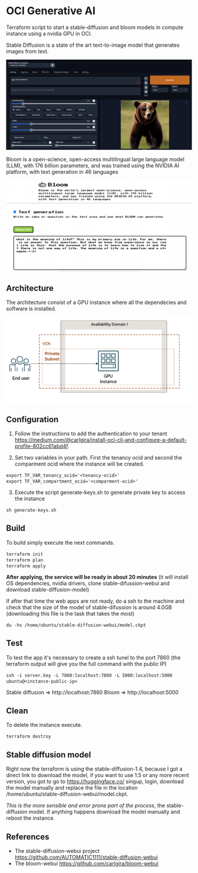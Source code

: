 # OCI Generative AI
Terraform script to start a stable-diffusion and bloom models in compute instance using a nvidia GPU in OCI.

Stable Diffusion is a state of the art text-to-image model that generates images from text.

<img src="stable-diffusion-webui-sample.jpg" />

Bloom is a open-science, open-access multilingual large language model (LLM), with 176 billion parameters, and was trained using the NVIDIA AI platform, with text generation in 46 languages

<img src="bloom.jpg" />

## Architecture

The architecture consist of a GPU instance where all the dependecies and software is installed.

<img src="architecture.drawio.png" />

## Configuration

1. Follow the instructions to add the authentication to your tenant https://medium.com/@carlgira/install-oci-cli-and-configure-a-default-profile-802cc61abd4f.

2. Set two variables in your path. First the tenancy ocid and second the comparment ocid where the instance will be created.

```
export TF_VAR_tenancy_ocid='<tenancy-ocid>'
export TF_VAR_compartment_ocid='<comparment-ocid>'
```

3. Execute the script generate-keys.sh to generate private key to access the instance
```
sh generate-keys.sh
```

## Build
To build simply execute the next commands. 
```
terraform init
terraform plan
terraform apply
```

**After applying, the service will be ready in about 20 minutes** (it will install OS dependencies, nvidia drivers, clone stable-difussion-webui and download stable-diffusion-model)

If after that time the web apps are not ready, do a ssh to the machine and check that the size of the model of stable-difussion is around 4.0GB (downloading this file is the task that takes the most)

```
du -hs /home/ubuntu/stable-diffusion-webui/model.ckpt
```

## Test
To test the app it's necessary to create a ssh tunel to the port 7860 (the terraform output will give you the full command with the public IP)

```
ssh -i server.key -L 7860:localhost:7860 -L 5000:localhost:5000 ubuntu@<instance-public-ip>
```

Stable diffusion => http://localhost:7860
Bloom => http://localhost:5000

## Clean
To delete the instance execute.
```
terraform destroy
```

## Stable diffusion model
Right now the terraform is using the stable-diffusion-1.4, because I got a direct link to download the model, if you want to use 1.5 or any more recent version, you got to go to https://huggingface.co/ singup, login, download the model manually and replace the file in the location /home/ubuntu/stable-diffusion-webui/model.ckpt.

*This is the more sensible and error prone part of the process*, the stable-diffusion model. If anything happens download the model manually and reboot the instance. 

## References

- The stable-diffusion-webui project https://github.com/AUTOMATIC1111/stable-diffusion-webui
- The bloom-webui https://github.com/carlgira/bloom-webui 